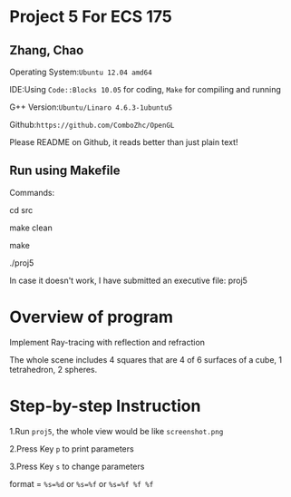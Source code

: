 Project 5 For ECS 175
=====================
Zhang, Chao
-----------
Operating System:`Ubuntu 12.04 amd64`

IDE:Using `Code::Blocks 10.05` for coding, `Make` for compiling and running

G++ Version:`Ubuntu/Linaro 4.6.3-1ubuntu5`

Github:`https://github.com/ComboZhc/OpenGL`

Please README on Github, it reads better than just plain text!

Run using Makefile
------------------
Commands:

cd src

make clean

make

./proj5

In case it doesn't work, I have submitted an executive file: proj5

Overview of program
===================
Implement Ray-tracing with reflection and refraction

The whole scene includes 4 squares that are 4 of 6 surfaces of a cube, 1 tetrahedron, 2 spheres.

Step-by-step Instruction
========================
1.Run `proj5`, the whole view would be like `screenshot.png`

2.Press Key `p` to print parameters

3.Press Key `s` to change parameters

format = `%s=%d` or `%s=%f` or `%s=%f %f %f`

